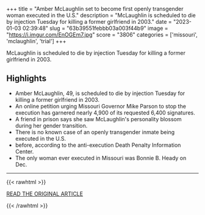 +++
title = "Amber McLaughlin set to become first openly transgender woman executed in the U.S."
description = "McLaughlin is scheduled to die by injection Tuesday for killing a former girlfriend in 2003."
date = "2023-01-03 02:39:48"
slug = "63b39551febbb03a003f44b9"
image = "https://i.imgur.com/EnOGEm7.jpg"
score = "3806"
categories = ['missouri', 'mclaughlin', 'trial']
+++

McLaughlin is scheduled to die by injection Tuesday for killing a former girlfriend in 2003.

## Highlights

- Amber McLaughlin, 49, is scheduled to die by injection Tuesday for killing a former girlfriend in 2003.
- An online petition urging Missouri Governor Mike Parson to stop the execution has garnered nearly 4,900 of its requested 6,400 signatures.
- A friend in prison says she saw McLaughlin's personality blossom during her gender transition.
- There is no known case of an openly transgender inmate being executed in the U.S.
- before, according to the anti-execution Death Penalty Information Center.
- The only woman ever executed in Missouri was Bonnie B. Heady on Dec.

---

{{< rawhtml >}}
  <p class="article-category">
    <a target="_blank" href="https://www.cbsnews.com/news/missouri-execution-amber-mclaughlin-first-openly-transgender-woman-death-row/">READ THE ORIGINAL ARTICLE</a>
  </p>
{{< /rawhtml >}}
